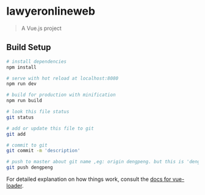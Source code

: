 # lawyeronlineweb

> A Vue.js project

## Build Setup

``` bash
# install dependencies
npm install

# serve with hot reload at localhost:8080
npm run dev

# build for production with minification
npm run build
```

``` bash
# look this file status
git status

# add or update this file to git
git add

# commit to git
git commit -m 'description'

# push to master about git name ,eg: origin dengpeng. but this is 'dengpeng' and  if you use 'dengpeng' was not can ,you can use command 'git push --set-upstream dengpeng master'
git push dengpeng
```

For detailed explanation on how things work, consult the [docs for vue-loader](http://vuejs.github.io/vue-loader).
